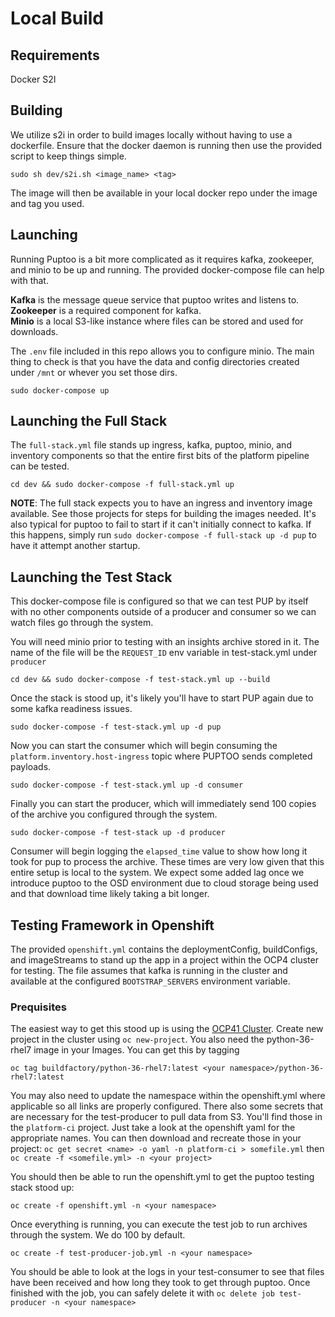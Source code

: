 # Local Build

## Requirements

Docker
S2I

## Building

We utilize s2i in order to build images locally without having to use a dockerfile.
Ensure that the docker daemon is running then use the provided script to keep things simple.

`sudo sh dev/s2i.sh <image_name> <tag>`

The image will then be available in your local docker repo under the image and tag you used.

## Launching

Running Puptoo is a bit more complicated as it requires kafka, zookeeper, and minio to be up and running. The provided docker-compose file can help with that.

**Kafka** is the message queue service that puptoo writes and listens to.  
**Zookeeper** is a required component for kafka.  
**Minio** is a local S3-like instance where files can be stored and used for downloads.

The `.env` file included in this repo allows you to configure minio. The main thing to check is that you have the data and config directories created under `/mnt` or whever you set those dirs.

`sudo docker-compose up`

## Launching the Full Stack

The `full-stack.yml` file stands up ingress, kafka, puptoo, minio, and inventory components so that the entire first bits of the platform pipeline can be tested. 

    cd dev && sudo docker-compose -f full-stack.yml up 

**NOTE**: The full stack expects you to have an ingress and inventory image available. See those projects for steps for building the images needed. It's also typical for puptoo to fail to start if it can't initially connect to kafka. If this happens, simply run `sudo docker-compose -f full-stack up -d pup` to have it attempt another startup.

## Launching the Test Stack

This docker-compose file is configured so that we can test PUP by itself with no other components outside of a producer and consumer so we can watch files go through the system. 

You will need minio prior to testing with an insights archive stored in it. The name of the file will be the `REQUEST_ID` env variable in test-stack.yml under `producer`

    cd dev && sudo docker-compose -f test-stack.yml up --build

Once the stack is stood up, it's likely you'll have to start PUP again due to some kafka readiness issues.

    sudo docker-compose -f test-stack.yml up -d pup

Now you can start the consumer which will begin consuming the `platform.inventory.host-ingress` topic where PUPTOO sends completed payloads.

    sudo docker-compose -f test-stack.yml up -d consumer

Finally you can start the producer, which will immediately send 100 copies of the archive you configured through the system.

    sudo docker-compose -f test-stack up -d producer

Consumer will begin logging the `elapsed_time` value to show how long it took for pup to process the archive. These times are very low given that this entire setup is local to the system. We expect some added lag once we introduce puptoo to the OSD environment due to cloud storage being used and that download time likely taking a bit longer.

## Testing Framework in Openshift

The provided `openshift.yml` contains the deploymentConfig, buildConfigs, and imageStreams to stand up the app in a project within the OCP4 cluster for testing. The file assumes that kafka is running in the cluster and available at the configured `BOOTSTRAP_SERVERS` environment variable. 

### Prequisites

The easiest way to get this stood up is using the [OCP41 Cluster](https://console-openshift-console.apps.ocp41.outsrights.cc). Create new project in the cluster using `oc new-project`. You also need the python-36-rhel7 image in your Images. You can get this by tagging

    oc tag buildfactory/python-36-rhel7:latest <your namespace>/python-36-rhel7:latest

You may also need to update the namespace within the openshift.yml where applicable so all links are properly configured. There also some secrets that are necessary for the test-producer to pull data from S3. You'll find those in the `platform-ci` project. Just take a look at the openshift yaml for the appropriate names. You can then download and recreate those in your project: `oc get secret <name> -o yaml -n platform-ci > somefile.yml` then `oc create -f <somefile.yml> -n <your project>`

You should then be able to run the openshift.yml to get the puptoo testing stack stood up:

    oc create -f openshift.yml -n <your namespace>

Once everything is running, you can execute the test job to run archives through the system. We do 100 by default.

    oc create -f test-producer-job.yml -n <your namespace>

You should be able to look at the logs in your test-consumer to see that files have been received and how long they took to get through puptoo. Once finished with the job, you can safely delete it with `oc delete job test-producer -n <your namespace>`